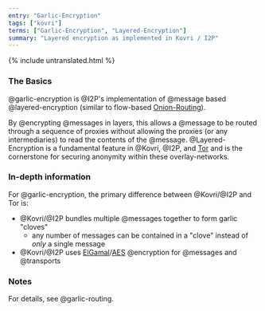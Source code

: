 ```yaml
---
entry: "Garlic-Encryption"
tags: ["kovri"]
terms: ["Garlic-Encryption", "Layered-Encryption"]
summary: "Layered encryption as implemented in Kovri / I2P"
---
```


{% include untranslated.html %}
### The Basics

@garlic-encryption is @I2P's implementation of @message based @layered-encryption (similar to flow-based [Onion-Routing](https://en.wikipedia.org/wiki/Onion_routing)).

By @encrypting @messages in layers, this allows a @message to be routed through a sequence of proxies without allowing the proxies (or any intermediaries) to read the contents of the @message. @Layered-Encryption is a fundamental feature in @Kovri, @I2P, and [Tor](https://torproject.org) and is the cornerstone for securing anonymity within these overlay-networks.

### In-depth information

For @garlic-encryption, the primary difference between @Kovri/@I2P and Tor is:

- @Kovri/@I2P bundles multiple @messages together to form garlic "cloves"
  - any number of messages can be contained in a "clove" instead of *only* a single message
- @Kovri/@I2P uses [ElGamal](https://en.wikipedia.org/wiki/ElGamal)/[AES](https://en.wikipedia.org/wiki/Advanced_Encryption_Standard) @encryption for @messages and @transports

### Notes

For details, see @garlic-routing.
